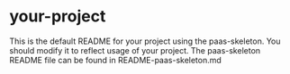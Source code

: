 your-project
=============

This is the default README for your project using the paas-skeleton. You should
modify it to reflect usage of your project. The paas-skeleton README file can be
found in README-paas-skeleton.md

